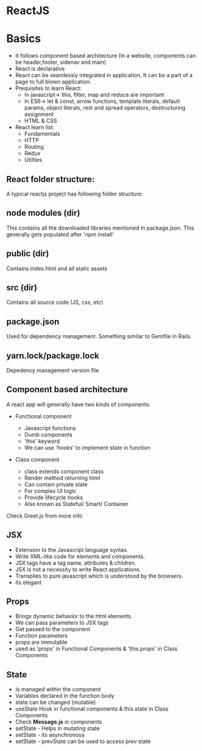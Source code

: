 ReactJS
===============

# Basics

* It follows component based architecture (In a website, components can be header,footer, sidenav and main)
* React is declarative
* React can be seamlessly integrated in application. It can be a part of a page to full blown application.
* Prequisites to learn React:
  - In javascript-> this, filter, map and reduce are important
  - In ES6-> let & const, arrow functions, template literals, default params, object literals, rest and spread operators, destructuring assignment
  - HTML & CSS
* React learn list:
  - Fundamentals
  - HTTP
  - Routing
  - Redux
  - Utilties

## React folder structure:

A typical reactjs project has following folder structure:

node modules (dir)
-------------  
This contains all the downloaded libraries mentioned in package.json. This generally gets populated after 'npm install'


public (dir)
--------------
Contains index.html and all static assets


src (dir)
--------------
Contains all source code (JS, css, etc)


package.json
---------------
Used for dependency management. Something similar to Gemfile in Rails.


yarn.lock/package.lock
-----------------------
Depedency management version file


## Component based architecture

A react app will generally have two kinds of components:

* Functional component
  - Javascript functions
  - Dumb components
  - 'this' keyword
  -  We can use '<i>hooks</i>' to implement state in function

* Class component
  - class extends component class
  - Render method returning html
  - Can contain private state
  - For complex UI logic
  - Provide lifecycle hooks
  - Also known as Stateful/ Smart/ Container

Check Greet.js from more info

## JSX

* Extension to the Javascript language syntax.
* Write XML-like code for elements and components.
* JSX tags have a tag name, attributes & children.
* JSX is not a necessity to write React applications.
* Transpiles to pure javascript which is understood by the browsers.
* its elegant

## Props

* Brings dynamic behavior to the html elements.
* We can pass parameters to JSX tags
* Get passed to the component
* Function parameters
* props are immutable
* used as 'props' in Functional Components & 'this.props' in Class Components

## State

* Is managed within the component
* Variables declared in the function body
* state can be changed (mutable)
* useState Hook in functional components & this.state in Class Components
* Check <b>Message.js</b> in components
* setState - Helps in mutating state
* setState - its asynchronous
* setState - prevState can be used to access prev state






